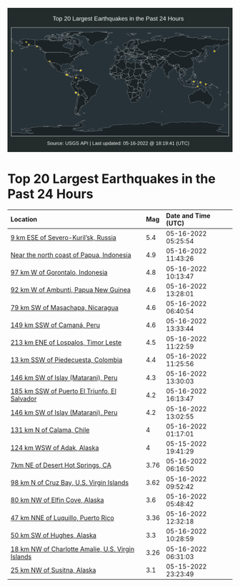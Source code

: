 ![Map](./map.png)

# Top 20 Largest Earthquakes in the Past 24 Hours

| Location | Mag | Date and Time (UTC) |
|:---|:---|:---|
| [9 km ESE of Severo-Kuril’sk, Russia](https://earthquake.usgs.gov/earthquakes/eventpage/us6000hlee) | 5.4 | 05-16-2022 05:25:54 |
| [Near the north coast of Papua, Indonesia](https://earthquake.usgs.gov/earthquakes/eventpage/us6000hlg1) | 4.9 | 05-16-2022 11:43:26 |
| [97 km W of Gorontalo, Indonesia](https://earthquake.usgs.gov/earthquakes/eventpage/us6000hlfk) | 4.8 | 05-16-2022 10:13:47 |
| [92 km W of Ambunti, Papua New Guinea](https://earthquake.usgs.gov/earthquakes/eventpage/us6000hlgk) | 4.6 | 05-16-2022 13:28:01 |
| [79 km SW of Masachapa, Nicaragua](https://earthquake.usgs.gov/earthquakes/eventpage/us6000hlet) | 4.6 | 05-16-2022 06:40:54 |
| [149 km SSW of Camaná, Peru](https://earthquake.usgs.gov/earthquakes/eventpage/us6000hlgl) | 4.6 | 05-16-2022 13:33:44 |
| [213 km ENE of Lospalos, Timor Leste](https://earthquake.usgs.gov/earthquakes/eventpage/us6000hlfv) | 4.5 | 05-16-2022 11:22:59 |
| [13 km SSW of Piedecuesta, Colombia](https://earthquake.usgs.gov/earthquakes/eventpage/us6000hlfw) | 4.4 | 05-16-2022 11:25:56 |
| [146 km SW of Islay (Matarani), Peru](https://earthquake.usgs.gov/earthquakes/eventpage/us6000hlgi) | 4.3 | 05-16-2022 13:30:03 |
| [185 km SSW of Puerto El Triunfo, El Salvador](https://earthquake.usgs.gov/earthquakes/eventpage/us6000hlif) | 4.2 | 05-16-2022 16:13:47 |
| [146 km SW of Islay (Matarani), Peru](https://earthquake.usgs.gov/earthquakes/eventpage/us6000hlgc) | 4.2 | 05-16-2022 13:02:55 |
| [131 km N of Calama, Chile](https://earthquake.usgs.gov/earthquakes/eventpage/us6000hldu) | 4 | 05-16-2022 01:17:01 |
| [124 km WSW of Adak, Alaska](https://earthquake.usgs.gov/earthquakes/eventpage/us6000hlce) | 4 | 05-15-2022 19:41:29 |
| [7km NE of Desert Hot Springs, CA](https://earthquake.usgs.gov/earthquakes/eventpage/ci40019919) | 3.76 | 05-16-2022 06:16:50 |
| [98 km N of Cruz Bay, U.S. Virgin Islands](https://earthquake.usgs.gov/earthquakes/eventpage/pr2022136000) | 3.62 | 05-16-2022 09:52:42 |
| [80 km NW of Elfin Cove, Alaska](https://earthquake.usgs.gov/earthquakes/eventpage/ak022690cqso) | 3.6 | 05-16-2022 05:48:42 |
| [47 km NNE of Luquillo, Puerto Rico](https://earthquake.usgs.gov/earthquakes/eventpage/pr71349038) | 3.36 | 05-16-2022 12:32:18 |
| [50 km SW of Hughes, Alaska](https://earthquake.usgs.gov/earthquakes/eventpage/ak0226937nu2) | 3.3 | 05-16-2022 10:28:59 |
| [18 km NW of Charlotte Amalie, U.S. Virgin Islands](https://earthquake.usgs.gov/earthquakes/eventpage/pr71348988) | 3.26 | 05-16-2022 06:31:03 |
| [25 km NW of Susitna, Alaska](https://earthquake.usgs.gov/earthquakes/eventpage/ak02267nduv5) | 3.1 | 05-15-2022 23:23:49 |
